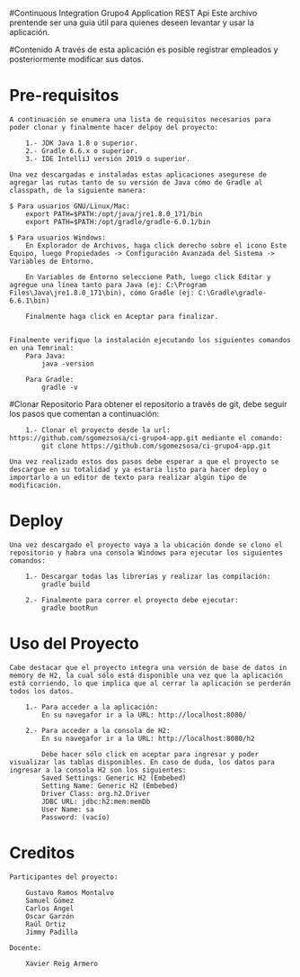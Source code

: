 #Continuous Integration Grupo4 Application REST Api
	Este archivo prentende ser una guia útil para quienes deseen levantar y usar la aplicación.

#Contenido
	A través de esta aplicación es posible registrar empleados y posteriormente modificar sus datos.

# Pre-requisitos
	A continuación se enumera una lista de requisitos necesarios para poder clonar y finalmente hacer delpoy del proyecto:

		1.- JDK Java 1.8 o superior.
		2.- Gradle 6.6.x o superior.
        3.- IDE IntelliJ versión 2019 o superior.

	Una vez descargadas e instaladas estas aplicaciones asegurese de agregar las rutas tanto de su versión de Java cómo de Gradle al classpath, de la siguiente manera: 

	$ Para usuarios GNU/Linux/Mac:
		export PATH=$PATH:/opt/java/jre1.8.0_171/bin
		export PATH=$PATH:/opt/gradle/gradle-6.0.1/bin

	$ Para usuarios Windows:
		En Explorador de Archivos, haga click derecho sobre el icono Este Equipo, luego Propiedades -> Configuración Avanzada del Sistema -> Variables de Entorno.

		En Variables de Entorno seleccione Path, luego click Editar y agregue una línea tanto para Java (ej: C:\Program Files\Java\jre1.8.0_171\bin), cómo Gradle (ej: C:\Gradle\gradle-6.6.1\bin)

		Finalmente haga click en Aceptar para finalizar.


	Finalmente verifique la instalación ejecutando los siguientes comandos en una Temrinal:
		Para Java: 
			java -version

		Para Gradle:
			gradle -v		

#Clonar Repositorio
	Para obtener el repositorio a través de git, debe seguir los pasos que comentan a continuación:

		1.- Clonar el proyecto desde la url: https://github.com/sgomezsosa/ci-grupo4-app.git mediante el comando:
		    git clone https://github.com/sgomezsosa/ci-grupo4-app.git

	Una vez realizado estos dos pasos debe esperar a que el proyecto se descargue en su totalidad y ya estaría listo para hacer deploy o importarlo a un editor de texto para realizar algún tipo de modificación.

# Deploy
	Una vez descargado el proyecto vaya a la ubicación donde se clono el repositorio y habra una consola Windows para ejecutar los siguientes comandos:
		
		1.- Descargar todas las librerías y realizar las compilación:
		    gradle build

		2.- Finalmente para correr el proyecto debe ejecutar:
		    gradle bootRun

# Uso del Proyecto
	Cabe destacar que el proyecto integra una versión de base de datos in memory de H2, la cual sólo está disponible una vez que la aplicación está corriendo, lo que implica que al cerrar la aplicación se perderán todos los datos. 

        1.- Para acceder a la aplicación: 
			En su navegafor ir a la URL: http://localhost:8080/

        2.- Para acceder a la consola de H2: 
			En su navegafor ir a la URL: http://localhost:8080/h2

			Debe hacer sólo click en aceptar para ingresar y poder visualizar las tablas disponibles. En caso de duda, los datos para ingresar a la consola H2 son los siguientes:
			Saved Settings: Generic H2 (Embebed)
			Setting Name: Generic H2 (Embebed)
			Driver Class: org.h2.Driver
			JDBC URL: jdbc:h2:mem:memDb
			User Name: sa
			Password: (vacío)
# Creditos 

	Participantes del proyecto:

		Gustavo Ramos Montalvo
		Samuel Gómez
		Carlos Angel
		Oscar Garzón
		Raúl Ortiz
		Jimmy Padilla

	Docente:
	
		Xavier Reig Armero

